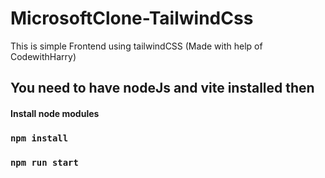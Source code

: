 # MicrosoftClone-TailwindCss
This is simple Frontend using tailwindCSS (Made with help of CodewithHarry)

## You need to have nodeJs and vite installed then 

#### Install node modules

### `npm install`
### `npm run start`
